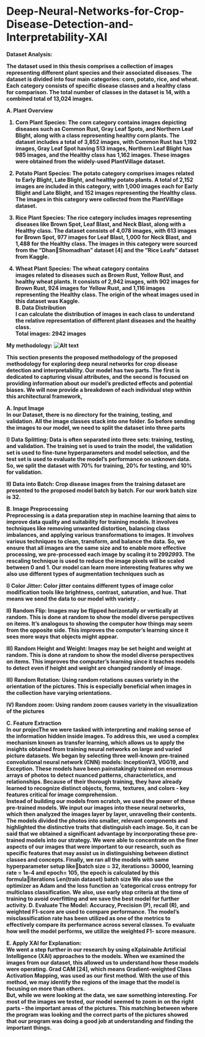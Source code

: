 # Deep-Neural-Networks-for-Crop-Disease-Detection-and-Interpretability-XAI

<strong>Dataset Analysis: <strong> <br>

The dataset used in this thesis comprises a collection of
images representing different plant species and their associated
diseases. The dataset is divided into four main categories:
corn, potato, rice, and wheat. Each category consists of specific
disease classes and a healthy class for comparison. The total
number of classes in the dataset is 14, with a combined total
of 13,024 images.<br>

A. Plant Overview<br>
1) Corn Plant Species: The corn category contains images
depicting diseases such as Common Rust, Gray Leaf Spots, and
Northern Leaf Blight, along with a class representing healthy
corn plants. The dataset includes a total of 3,852 images, with
Common Rust has 1,192 images, Gray Leaf Spot having
513 images, Northern Leaf Blight has 985 images, and
the Healthy class has 1,162 images. These images were
obtained from the widely-used PlantVillage dataset.<br>

2) Potato Plant Species: The potato category comprises
images related to Early Blight, Late Blight, and healthy potato
plants. A total of 2,152 images are included in this category,
with 1,000 images each for Early Blight and Late Blight, and
152 images representing the Healthy class. The images in this
category were collected from the PlantVillage dataset.<br>


3) Rice Plant Species: The rice category includes images
representing diseases like Brown Spot, Leaf Blast, and Neck
Blast, along with a Healthy class. The dataset consists of 4,078
images, with 613 images for Brown Spot, 977 images for Leaf
Blast, 1,000 for Neck Blast, and 1,488 for the Healthy class.
The images in this category were sourced from the ”DhanShomadhan” dataset [4] and the ”Rice Leafs” dataset from
Kaggle.<br>


5) Wheat Plant Species: The wheat category contains<br>
images related to diseases such as Brown Rust, Yellow Rust,
and healthy wheat plants. It consists of 2,942 images, with
902 images for Brown Rust, 924 images for Yellow Rust, and
1,116 images representing the Healthy class. The origin of the
wheat images used in this dataset was Kaggle.<br>
B. Data Distribution<br>
I can calculate the distribution of images in each class
to understand the relative representation of different plant diseases and the healthy class. <br>
Total images: 2942 images

**My methodology:**
![Alt text](image_path.jpg)

This section presents the proposed methodology of the
proposed methodology for exploring deep neural networks
for crop disease detection and interpretability. Our model has
two parts. The first is dedicated to capturing visual attributes,
and the second is focused on providing information about
our model’s predicted effects and potential biases. We will
now provide a breakdown of each individual step within this
architectural framework,<br>

A. Input Image<br>
In our Dataset, there is no directory for the training, testing,
and validation. All the image classes stack into one folder. So
before sending the images to our model, we need to split the
dataset into three parts<br>

I) Data Splitting: Data is often separated into three sets:
training, testing, and validation. The training set is used
to train the model, the validation set is used to fine-tune
hyperparameters and model selection, and the test set is used
to evaluate the model’s performance on unknown data. So,
we split the dataset with 70% for training, 20% for testing,
and 10% for validation.<br>

II) Data into Batch: Crop disease images from the training
dataset are presented to the proposed model batch by batch.
For our work batch size is 32.<br>

B. Image Preprocessing<br>
Preprocessing is a data preparation step in machine learning
that aims to improve data quality and suitability for training
models. It involves techniques like removing unwanted
distortion, balancing class imbalances, and applying various
transformations to images. It involves various techniques to
clean, transform, and balance the data. So, we ensure that
all images are the same size and to enable more effective
processing, we pre-processed each image by scaling it to
299*299*3. The rescaling technique is used to reduce the
image pixels will be scaled between 0 and 1. Our model can
learn more interesting features why we also use different
types of augmentation techniques such as<br>

I) Color Jitter: Color jitter contains different types of image
color modification tools like brightness, contrast, saturation,
and hue. That means we send the data to our model with
variety .<br>

II) Random Flip: Images may be flipped horizontally
or vertically at random. This is done at random to show
the model diverse perspectives on items. It’s analogous
to showing the computer how things may seem from the
opposite side. This improves the computer’s learning since it
sees more ways that objects might appear.<br>

III) Random Height and Weight: Images may be set height
and weight at random. This is done at random to show
the model diverse perspectives on items. This improves the
computer’s learning since it teaches models to detect even if
height and weight are changed randomly of image.<br>

III) Random Rotation: Using random rotations causes
variety in the orientation of the pictures. This is especially
beneficial when images in the collection have varying
orientations.<br>

IV) Random zoom: Using random zoom causes variety in
the visualization of the pictures<br>

C. Feature Extraction<br>
In our projecThe we were tasked with interpreting and making
sense of the information hidden inside images. To address this,
we used a complex mechanism known as transfer learning, which allows us to apply the insights obtained from
training neural networks on large and varied picture datasets.
We began by selecting three well-known pre-trained convolutional neural network (CNN) models: InceptionV3, VGG19,
and Exception. These models have been painstakingly trained
on enormous arrays of photos to detect nuanced patterns,
characteristics, and relationships. Because of their thorough
training, they have already learned to recognize distinct objects, forms, textures, and colors - key features critical for
image comprehension.<br>
Instead of building our models from scratch, we used the
power of these pre-trained models. We input our images into
these neural networks, which then analyzed the images layer
by layer, unraveling their contents. The models divided the
photos into smaller, relevant components and highlighted the
distinctive traits that distinguish each image.
So, it can be said that we obtained a significant advantage
by incorporating these pre-trained models into our strategy.
We were able to concentrate on the finer aspects of our
images that were important to our research, such as specific
features that may assist us in distinguishing between distinct
classes and concepts. Finally, we ran all the models with same
hyperparameter setup likebatch size = 32, iterations= 30000, learning rate = 1e-4
and epoch= 105, the epoch is calculated by this formulaiterations
Len(train dataset)
batch size We also use the optimizer as Adam and the loss function
as ’categorical cross entropy for multiclass classification. We
also, use early stop criteria at the time of training to avoid
overfitting and we save the best model for further activity.
D. Evaluate The Model:
Accuracy, Precision (P), recall (R), and weighted F1-score
are used to compare performance. The model’s misclassification rate has been utilized as one of the metrics to effectively
compare its performance across several classes. To evaluate
how well the model performs, we utilize the weighted F1-
score measure.<br>

E. Apply XAI for Explanation:<br>
We went a step further in our research by using eXplainable
Artificial Intelligence (XAI) approaches to the models. When
we examined the images from our dataset, this allowed us to
understand how these models were operating. Grad CAM [24],
which means Gradient-weighted Class Activation Mapping,
was used as our first method. With the use of this method,
we may identify the regions of the image that the model is
focusing on more than others.<br>
But, while we were looking at the data, we saw something
interesting. For most of the images we tested, our model
seemed to zoom in on the right parts – the important areas of
the pictures. This matching between where the program was
looking and the correct parts of the pictures showed that our
program was doing a good job at understanding and finding
the important things.<br>
